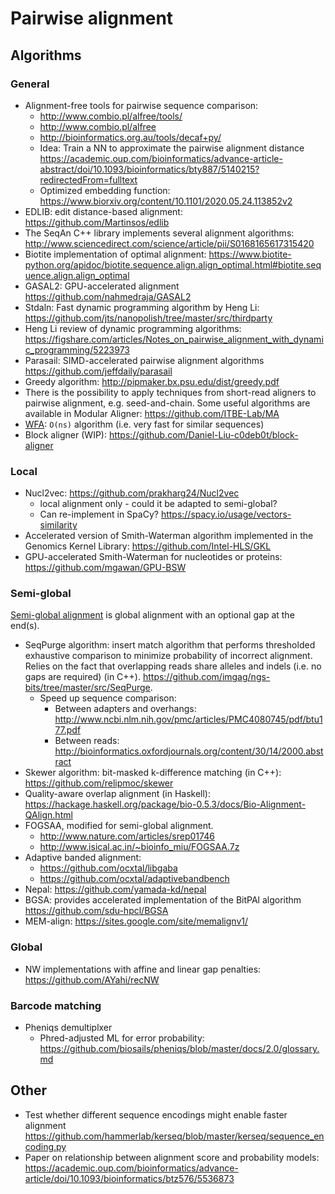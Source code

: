 # Pairwise alignment

## Algorithms

### General

* Alignment-free tools for pairwise sequence comparison:
    * http://www.combio.pl/alfree/tools/
    * http://www.combio.pl/alfree
    * http://bioinformatics.org.au/tools/decaf+py/
    * Idea: Train a NN to approximate the pairwise alignment distance https://academic.oup.com/bioinformatics/advance-article-abstract/doi/10.1093/bioinformatics/bty887/5140215?redirectedFrom=fulltext
    * Optimized embedding function: https://www.biorxiv.org/content/10.1101/2020.05.24.113852v2
* EDLIB: edit distance-based alignment: https://github.com/Martinsos/edlib
* The SeqAn C++ library implements several alignment algorithms:
http://www.sciencedirect.com/science/article/pii/S0168165617315420
* Biotite implementation of optimal alignment: https://www.biotite-python.org/apidoc/biotite.sequence.align.align_optimal.html#biotite.sequence.align.align_optimal
* GASAL2: GPU-accelerated alignment https://github.com/nahmedraja/GASAL2
* Stdaln: Fast dynamic programming algorithm by Heng Li: https://github.com/jts/nanopolish/tree/master/src/thirdparty
* Heng Li review of dynamic programming algorithms: https://figshare.com/articles/Notes_on_pairwise_alignment_with_dynamic_programming/5223973
* Parasail: SIMD-accelerated pairwise alignment algorithms https://github.com/jeffdaily/parasail
* Greedy algorithm: http://pipmaker.bx.psu.edu/dist/greedy.pdf
* There is the possibility to apply techniques from short-read aligners to pairwise alignment, e.g. seed-and-chain. Some useful algorithms are available in Modular Aligner: https://github.com/ITBE-Lab/MA
* [WFA](https://github.com/smarco/WFA): `O(ns)` algorithm (i.e. very fast for similar sequences)
* Block aligner (WIP): https://github.com/Daniel-Liu-c0deb0t/block-aligner

### Local

* Nucl2vec: https://github.com/prakharg24/Nucl2vec
    * local alignment only - could it be adapted to semi-global?
    * Can re-implement in SpaCy? https://spacy.io/usage/vectors-similarity
* Accelerated version of Smith-Waterman algorithm implemented in the Genomics Kernel Library: https://github.com/Intel-HLS/GKL
* GPU-accelerated Smith-Waterman for nucleotides or proteins: https://github.com/mgawan/GPU-BSW

### Semi-global

[Semi-global alignment](
http://www.bioinf.uni-freiburg.de/Lehre/Courses/2013_SS/V_Bioinformatik_1/lecture4.pdf) is global alignment with an optional gap at the end(s).

* SeqPurge algorithm: insert match algorithm that performs thresholded exhaustive
   comparison to minimize probability of incorrect alignment. Relies on the fact that
   overlapping reads share alleles and indels (i.e. no gaps are required) (in C++).
   https://github.com/imgag/ngs-bits/tree/master/src/SeqPurge.
   * Speed up sequence comparison:
      * Between adapters and overhangs: http://www.ncbi.nlm.nih.gov/pmc/articles/PMC4080745/pdf/btu177.pdf
      * Between reads: http://bioinformatics.oxfordjournals.org/content/30/14/2000.abstract
* Skewer algorithm: bit-masked k-difference matching (in C++): https://github.com/relipmoc/skewer
* Quality-aware overlap alignment (in Haskell): https://hackage.haskell.org/package/bio-0.5.3/docs/Bio-Alignment-QAlign.html
* FOGSAA, modified for semi-global alignment.
   * http://www.nature.com/articles/srep01746
   * http://www.isical.ac.in/~bioinfo_miu/FOGSAA.7z
* Adaptive banded alignment:
   * https://github.com/ocxtal/libgaba
   * https://github.com/ocxtal/adaptivebandbench
* Nepal: https://github.com/yamada-kd/nepal
* BGSA: provides accelerated implementation of the BitPAl algorithm https://github.com/sdu-hpcl/BGSA
* MEM-align: https://sites.google.com/site/memalignv1/

### Global

* NW implementations with affine and linear gap penalties: https://github.com/AYahi/recNW

### Barcode matching

* Pheniqs demultiplxer
   * Phred-adjusted ML for error probability: https://github.com/biosails/pheniqs/blob/master/docs/2.0/glossary.md

## Other

* Test whether different sequence encodings might enable faster alignment
https://github.com/hammerlab/kerseq/blob/master/kerseq/sequence_encoding.py
* Paper on relationship between alignment score and probability models: https://academic.oup.com/bioinformatics/advance-article/doi/10.1093/bioinformatics/btz576/5536873
